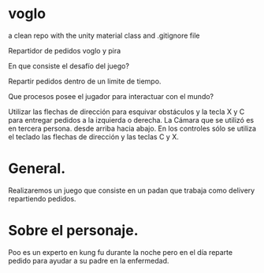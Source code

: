 # voglo
a clean repo with the unity material class and .gitignore file


Repartidor de pedidos voglo y pira

En que consiste el desafío del juego?

Repartir pedidos dentro de un limite de tiempo.

Que procesos posee el jugador para interactuar con el mundo?

Utilizar las flechas de dirección para esquivar obstáculos y la tecla X y C para entregar pedidos a la izquierda o derecha.
La Cámara que se utilizó es en tercera persona. desde arriba hacia abajo.
En los controles sólo se utiliza el teclado las flechas de dirección y las teclas C y X.


General.
========

Realizaremos un juego que consiste en un padan que trabaja como delivery  repartiendo pedidos.

Sobre el personaje.
====================

Poo es un experto en kung fu durante la noche pero en el día reparte pedido para ayudar a su padre  en la enfermedad.

